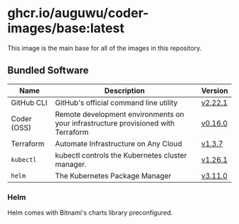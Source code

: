 # ghcr.io/auguwu/coder-images/base:latest
This image is the main base for all of the images in this repository.

## Bundled Software
| Name        | Description                                                                       | Version               |
| ----------- | --------------------------------------------------------------------------------- | --------------------- |
| GitHub CLI  | GitHub's official command line utility                                            | [v2.22.1][github-cli] |
| Coder (OSS) | Remote development environments on your infrastructure provisioned with Terraform | [v0.16.0][coder]      |
| Terraform   | Automate Infrastructure on Any Cloud                                              | [v1.3.7][terraform]   |
| `kubectl`   | kubectl controls the Kubernetes cluster manager.                                  | [v1.26.1][kubectl]    |
| `helm`      | The Kubernetes Package Manager                                                    | [v3.11.0][helm]       |

[github-cli]: https://github.com/cli/cli/releases/tag/v2.22.1
[terraform]:  https://github.com/hashicorp/terraform/releases/tag/v1.3.7
[kubectl]:    https://github.com/kubernetes/kubernetes/releases/tag/v1.26.1
[coder]:      https://github.com/coder/coder/releases/tag/v0.16.0
[helm]:       https://github.com/helm/helm/releases/tag/v3.11.0

### Helm
Helm comes with Bitnami's charts library preconfigured.
